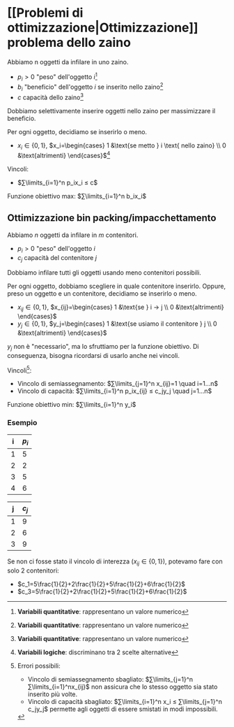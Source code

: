 # [[Problemi di ottimizzazione|Ottimizzazione]] problema dello zaino

Abbiamo n oggetti da infilare in uno zaino.

- $p_i>0$ "peso" dell'oggetto $i$[^1]
- $b_i$ "beneficio" dell'oggetto $i$ se inserito nello zaino[^1]
- $c$ capacità dello zaino[^1]

Dobbiamo selettivamente inserire oggetti nello zaino per massimizzare il beneficio.

Per ogni oggetto, decidiamo se inserirlo o meno.

- $x_i ∈ \{0,1\}$, $x_i=\begin{cases} 1 &\text{se metto } i \text{ nello zaino} \\ 0 &\text{altrimenti} \end{cases}$[^2]

Vincoli:

- $∑\limits_{i=1}^n p_ix_i ≤ c$

Funzione obiettivo max: $∑\limits_{i=1}^n b_ix_i$

## Ottimizzazione bin packing/impacchettamento

Abbiamo $n$ oggetti da infilare in $m$ contenitori.

- $p_i>0$ "peso" dell'oggetto $i$
- $c_j$ capacità del contenitore $j$

Dobbiamo infilare tutti gli oggetti usando meno contenitori possibili.

Per ogni oggetto, dobbiamo scegliere in quale contenitore inserirlo. Oppure, preso un oggetto e un contenitore, decidiamo se inserirlo o meno.

- $x_{ij} ∈ \{0,1\}$, $x_{ij}=\begin{cases} 1 &\text{se } i → j \\ 0 &\text{altrimenti} \end{cases}$
- $y_j ∈ \{0,1\}$, $y_j=\begin{cases} 1 &\text{se usiamo il contenitore } j \\ 0 &\text{altrimenti} \end{cases}$

$y_j$ non è "necessario", ma lo sfruttiamo per la funzione obiettivo. Di conseguenza, bisogna ricordarsi di usarlo anche nei vincoli.

Vincoli[^3]:
- Vincolo di semiassegnamento: $∑\limits_{j=1}^n x_{ij}=1 \quad i=1…n$
- Vincolo di capacità: $∑\limits_{i=1}^n p_ix_{ij} ≤ c_jy_j \quad j=1…n$

Funzione obiettivo min: $∑\limits_{i=1}^n y_i$

### Esempio

| i   | $p_i$ |
| --- | ----- |
| 1   | 5     |
| 2   | 2     |
| 3   | 5     |
| 4   | 6     |

| j   | $c_j$ |
| --- | ---- |
| 1   | 9    |
| 2   | 6    |
| 3   | 9    |

Se non ci fosse stato il vincolo di interezza ($x_{ij} ∈ \{0,1\}$), potevamo fare con solo 2 contenitori:

- $c_1=5\frac{1}{2}+2\frac{1}{2}+5\frac{1}{2}+6\frac{1}{2}$
- $c_3=5\frac{1}{2}+2\frac{1}{2}+5\frac{1}{2}+6\frac{1}{2}$

[^1]: **Variabili quantitative**: rappresentano un valore numerico
[^2]: **Variabili logiche**: discriminano tra 2 scelte alternative
[^3]: Errori possibili:
	- Vincolo di semiassegnamento sbagliato: $∑\limits_{j=1}^n ∑\limits_{i=1}^nx_{ij}$ non assicura che lo stesso oggetto sia stato inserito più volte.
	- Vincolo di capacità sbagliato: $∑\limits_{i=1}^n x_i ≤ ∑\limits_{j=1}^n c_jy_j$ permette agli oggetti di essere smistati in modi impossibili.
